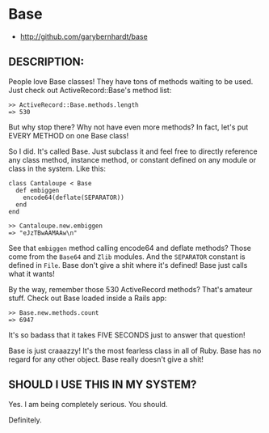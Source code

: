 # Base

* http://github.com/garybernhardt/base

## DESCRIPTION:

People love Base classes! They have tons of methods waiting to be used. Just check out ActiveRecord::Base's method list:

    >> ActiveRecord::Base.methods.length
    => 530

But why stop there? Why not have even more methods? In fact, let's put EVERY METHOD on one Base class!

So I did. It's called Base. Just subclass it and feel free to directly reference any class method, instance method, or constant defined on any module or class in the system. Like this:

    class Cantaloupe < Base
      def embiggen
        encode64(deflate(SEPARATOR))
      end
    end

    >> Cantaloupe.new.embiggen
    => "eJzTBwAAMAAw\n"

See that `embiggen` method calling encode64 and deflate methods? Those come from the `Base64` and `Zlib` modules. And the `SEPARATOR` constant is defined in `File`. Base don't give a shit where it's defined! Base just calls what it wants!

By the way, remember those 530 ActiveRecord methods? That's amateur stuff. Check out Base loaded inside a Rails app:

    >> Base.new.methods.count
    => 6947

It's so badass that it takes FIVE SECONDS just to answer that question! 

Base is just craaazzy! It's the most fearless class in all of Ruby. Base has no regard for any other object. Base really doesn't give a shit!

## SHOULD I USE THIS IN MY SYSTEM?

Yes. I am being completely serious. You should.

Definitely.

